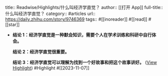 title:: Readwise/Highlights/什么叫经济学直觉？
author:: [[打开 App]]
full-title:: 什么叫经济学直觉？
category:: #articles
url:: https://daily.zhihu.com/story/9746369
tags:: #[[inoreader]] #[[read]] #[[star]]
- **结论 1：经济学直觉是一种默会知识，需要个人在学术训练和科研中自行体会。**
  
  **结论 2：经济学直觉很重要。**
  
  **结论 3：经济学直觉可以理解为找到一个好故事和把这个故事讲好。** ([View Highlight](https://read.readwise.io/read/01hektrxqjpfg4qa23m5mbdjw6)) #Highlight #[[2023-11-07]]
